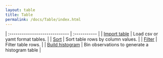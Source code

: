 ```yaml
---
layout: table
title: Table
permalink: /docs/Table/index.html
---
```


| :----------------------------- | :----------- |
| [Import table](ImportTable) | Load csv or yamt format tables. |
| [Sort](Sort) | Sort table rows by column values. |
| [Filter](Filter) | Filter table rows. |
| [Build histogram](BuildHistogram) | Bin observations to generate a histogram table |
